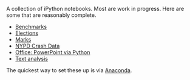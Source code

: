 A collection of iPython notebooks. Most are work in progress. Here are some that are reasonably complete.

- [Benchmarks](http://nbviewer.ipython.org/urls/raw.github.com/sanand0/ipython-notebooks/master/Benchmarks.ipynb)
- [Elections](http://nbviewer.ipython.org/urls/raw.github.com/sanand0/ipython-notebooks/master/Elections.ipynb)
- [Marks](http://nbviewer.ipython.org/urls/raw.github.com/sanand0/ipython-notebooks/master/Marks.ipynb)
- [NYPD Crash Data](http://nbviewer.ipython.org/urls/raw.github.com/sanand0/ipython-notebooks/master/NYPD-Crash.ipynb)
- [Office: PowerPoint via Python](http://nbviewer.ipython.org/urls/raw.github.com/sanand0/ipython-notebooks/master/Office.ipynb)
- [Text analysis](http://nbviewer.ipython.org/urls/raw.github.com/sanand0/ipython-notebooks/master/Text-analysis.ipynb)

The quickest way to set these up is via [Anaconda](http://continuum.io/downloads.html).
